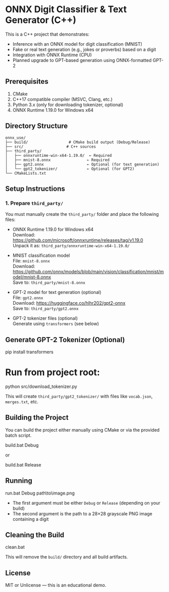 # ONNX Digit Classifier & Text Generator (C++)

This is a C++ project that demonstrates:
- Inference with an ONNX model for digit classification (MNIST)
- Fake or real text generation (e.g., jokes or proverbs) based on a digit
- Integration with ONNX Runtime (CPU)
- Planned upgrade to GPT-based generation using ONNX-formatted GPT-2

## Prerequisites

1. CMake  
2. C++17 compatible compiler (MSVC, Clang, etc.)  
3. Python 3.x (only for downloading tokenizer, optional)  
4. ONNX Runtime 1.19.0 for Windows x64

## Directory Structure

```
onnx_use/
├── build/                  # CMake build output (Debug/Release)
├── src/                   # C++ sources
├── third_party/
│   ├── onnxruntime-win-x64-1.19.0/  ← Required
│   ├── mnist-8.onnx                ← Required
│   ├── gpt2.onnx                   ← Optional (for text generation)
│   └── gpt2_tokenizer/             ← Optional (for GPT2)
└── CMakeLists.txt
```

## Setup Instructions

### 1. Prepare `third_party/`

You must manually create the `third_party/` folder and place the following files:

- ONNX Runtime 1.19.0 for Windows x64  
  Download: https://github.com/microsoft/onnxruntime/releases/tag/v1.19.0  
  Unpack it as: `third_party/onnxruntime-win-x64-1.19.0/`

- MNIST classification model  
  File: `mnist-8.onnx`  
  Download: https://github.com/onnx/models/blob/main/vision/classification/mnist/model/mnist-8.onnx  
  Save to: `third_party/mnist-8.onnx`

- GPT-2 model for text generation (optional)  
  File: `gpt2.onnx`  
  Download: https://huggingface.co/hlhr202/gpt2-onnx  
  Save to: `third_party/gpt2.onnx`

- GPT-2 tokenizer files (optional)  
  Generate using `transformers` (see below)

## Generate GPT-2 Tokenizer (Optional)

pip install transformers

# Run from project root:
python src/download_tokenizer.py

This will create `third_party/gpt2_tokenizer/` with files like `vocab.json`, `merges.txt`, etc.

## Building the Project

You can build the project either manually using CMake or via the provided batch script.

build.bat Debug

or

build.bat Release

## Running

run.bat Debug path\to\image.png

- The first argument must be either `Debug` or `Release` (depending on your build)
- The second argument is the path to a 28×28 grayscale PNG image containing a digit

## Cleaning the Build

clean.bat

This will remove the `build/` directory and all build artifacts.

## License

MIT or Unlicense — this is an educational demo.
